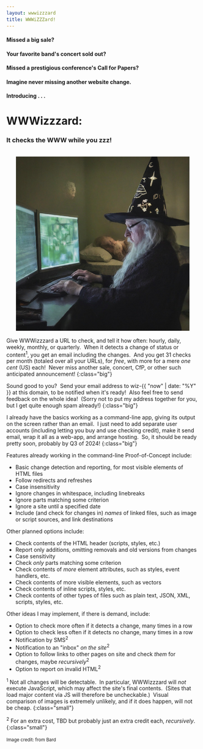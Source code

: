 ```yaml
---
layout: wwwizzzard
title: WWWiZZZard!
---
```


#### Missed a big sale?
#### Your favorite band's concert sold out?
#### Missed a prestigious conference's Call for Papers?

#### Imagine never missing another website change.
#### Introducing . . .

# WWWizzzard:
### It checks the WWW while you zzz!

<br>
<center>
<img src="/assets/img/wizard-and-sleeper-from-bard.jpg" alt="wizard using a computer while someone sleeps in the background" style="max-width: 90%">
</center>

Give WWWizzzard a URL to check,
and tell it how often: hourly, daily, weekly, monthly, or quarterly.&nbsp;
When it detects a change of status or content<sup>1</sup>,
you get an email including the changes.&nbsp;
And you get 31 checks per month (totaled over all your URLs), for _free_,
with more for a mere _one cent_ (US) each!&nbsp;
Never miss another sale, concert, CfP, or other such anticipated announcement!
{:class="big"}

Sound good to you?&nbsp;
Send your email address
to wiz-{{ "now" | date: "%Y" }} at this domain,
to be notified when it's ready!&nbsp;
Also feel free to send feedback on the whole idea!&nbsp;
(Sorry not to put my address together for you,
but I get quite enough spam already!)
{:class="big"}

I already have the basics working as a command-line app,
giving its output on the screen rather than an email.&nbsp;
I just need to add separate user accounts
(including letting you buy and use checking credit),
make it send email,
wrap it all as a web-app,
and arrange hosting.&nbsp;
So, it should be ready pretty soon,
probably by Q3 of 2024!
{:class="big"}

Features already working in the command-line Proof-of-Concept include:
- Basic change detection and reporting, for most visible elements of HTML files
- Follow redirects and refreshes
- Case insensitivity
- Ignore changes in whitespace, including linebreaks
- Ignore parts matching some criterion
- Ignore a site until a specified date
- Include (and check for changes in) _names_ of linked files, such as image or script sources, and link destinations

Other planned options include:
- Check contents of the HTML header (scripts, styles, etc.)
- Report only additions, omitting removals and old versions from changes
- Case sensitivity
- Check _only_ parts matching some criterion
- Check contents of _more_ element attributes, such as styles, event handlers, etc.
- Check contents of more visible elements, such as vectors
- Check contents of inline scripts, styles, etc.
- Check contents of other types of files such as plain text, JSON, XML, scripts, styles, etc.

Other ideas I may implement, if there is demand, include:
- Option to check more often if it detects a change, many times in a row
- Option to check less often if it detects no change, many times in a row
- Notification by SMS<sup>2</sup>
- Notification to an "inbox" _on the site_<sup>2</sup>
- Option to follow links to other pages on site and check _them_ for changes, maybe _recursively_<sup>2</sup>
- Option to report on invalid HTML<sup>2</sup>

<sup>1</sup> Not all changes will be detectable.&nbsp;
In particular, WWWizzzard will _not_ execute JavaScript,
which may affect the site's final contents.&nbsp;
(Sites that load major content via JS will therefore be uncheckable.)&nbsp;
Visual comparison of images is extremely unlikely,
and if it does happen, will not be cheap.
{:class="small"}

<sup>2</sup> For an extra cost, TBD but probably just an extra credit each,
_recursively_.
{:class="small"}

<small>Image credit: from Bard</small>
